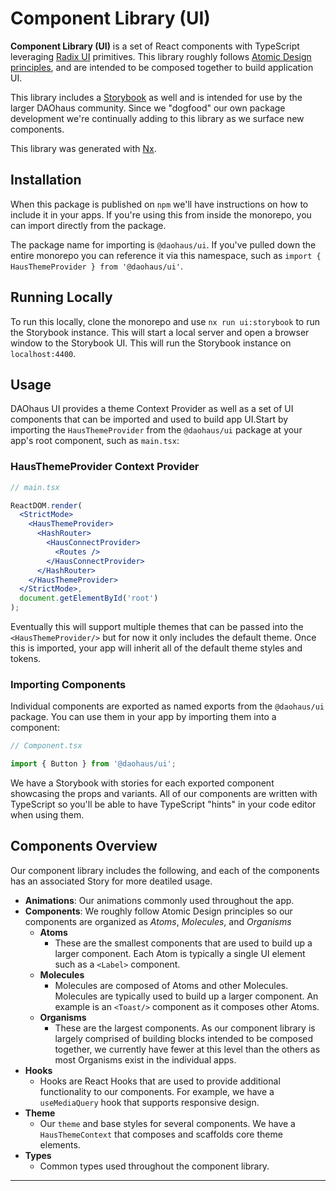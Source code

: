 # Component Library (UI)

**Component Library (UI)** is a set of React components with TypeScript leveraging [Radix UI](https://www.radix-ui.com/) primitives. This library roughly follows [Atomic Design principles](https://bradfrost.com/blog/post/atomic-web-design/), and are intended to be composed together to build application UI.

This library includes a [Storybook](https://storybook.js.org/) as well and is intended for use by the larger DAOhaus community. Since we "dogfood" our own package development we're continually adding to this library as we surface new components.

This library was generated with [Nx](https://nx.dev).

## Installation

When this package is published on `npm` we'll have instructions on how to include it in your apps. If you're using this from inside the monorepo, you can import directly from the package.

The package name for importing is `@daohaus/ui`. If you've pulled down the entire monorepo you can reference it via this namespace, such as `import { HausThemeProvider } from '@daohaus/ui'`.

## Running Locally

To run this locally, clone the monorepo and use `nx run ui:storybook` to run the Storybook instance. This will start a local server and open a browser window to the Storybook UI. This will run the Storybook instance on `localhost:4400`.

## Usage

DAOhaus UI provides a theme Context Provider as well as a set of UI components that can be imported and used to build app UI.Start by importing the `HausThemeProvider` from the `@daohaus/ui` package at your app's root component, such as `main.tsx`:

### HausThemeProvider Context Provider

```jsx
// main.tsx

ReactDOM.render(
  <StrictMode>
    <HausThemeProvider>
      <HashRouter>
        <HausConnectProvider>
          <Routes />
        </HausConnectProvider>
      </HashRouter>
    </HausThemeProvider>
  </StrictMode>,
  document.getElementById('root')
);
```

Eventually this will support multiple themes that can be passed into the `<HausThemeProvider/>` but for now it only includes the default theme. Once this is imported, your app will inherit all of the default theme styles and tokens.

### Importing Components

Individual components are exported as named exports from the `@daohaus/ui` package. You can use them in your app by importing them into a component:

```jsx
// Component.tsx

import { Button } from '@daohaus/ui';
```

We have a Storybook with stories for each exported component showcasing the props and variants. All of our components are written with TypeScript so you'll be able to have TypeScript "hints" in your code editor when using them.

## Components Overview

Our component library includes the following, and each of the components has an associated Story for more deatiled usage.

- **Animations**: Our animations commonly used throughout the app.
- **Components**: We roughly follow Atomic Design principles so our components are organized as _Atoms_, _Molecules_, and _Organisms_
  - **Atoms**
    - These are the smallest components that are used to build up a larger component. Each Atom is typically a single UI element such as a `<Label>` component.
  - **Molecules**
    - Molecules are composed of Atoms and other Molecules. Molecules are typically used to build up a larger component. An example is an `<Toast/>` component as it composes other Atoms.
  - **Organisms**
    - These are the largest components. As our component library is largely comprised of building blocks intended to be composed together, we currently have fewer at this level than the others as most Organisms exist in the individual apps.
- **Hooks**
  - Hooks are React Hooks that are used to provide additional functionality to our components. For example, we have a `useMediaQuery` hook that supports responsive design.
- **Theme**
  - Our `theme` and base styles for several components. We have a `HausThemeContext` that composes and scaffolds core theme elements.
- **Types**
  - Common types used throughout the component library.

---
